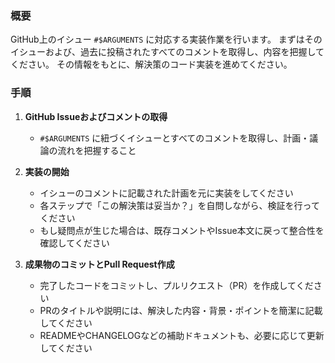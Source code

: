 ### 概要

GitHub上のイシュー `#$ARGUMENTS` に対応する実装作業を行います。
まずはそのイシューおよび、過去に投稿されたすべてのコメントを取得し、内容を把握してください。
その情報をもとに、解決策のコード実装を進めてください。

### 手順

1. **GitHub Issueおよびコメントの取得**
   - `#$ARGUMENTS` に紐づくイシューとすべてのコメントを取得し、計画・議論の流れを把握すること

2. **実装の開始**
   - イシューのコメントに記載された計画を元に実装をしてください
   - 各ステップで「この解決策は妥当か？」を自問しながら、検証を行ってください
   - もし疑問点が生じた場合は、既存コメントやIssue本文に戻って整合性を確認してください

3. **成果物のコミットとPull Request作成**
   - 完了したコードをコミットし、プルリクエスト（PR）を作成してください
   - PRのタイトルや説明には、解決した内容・背景・ポイントを簡潔に記載してください
   - READMEやCHANGELOGなどの補助ドキュメントも、必要に応じて更新してください
